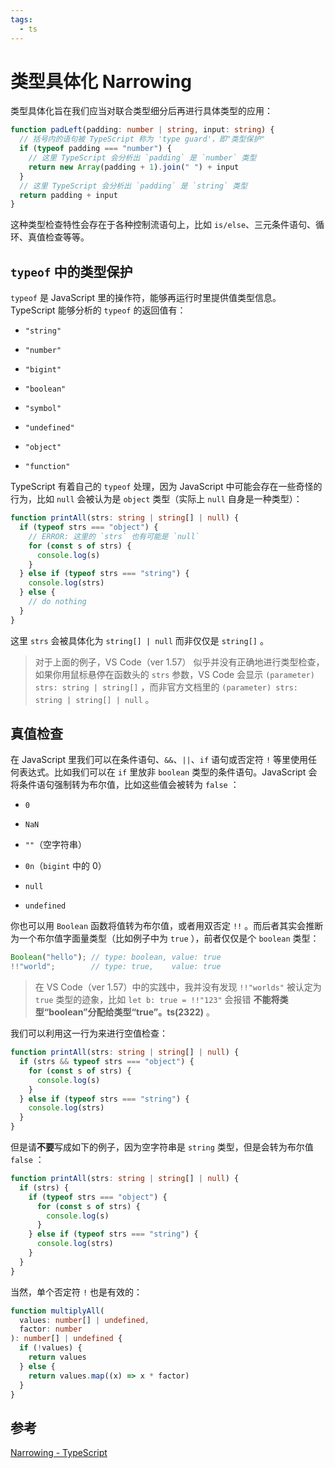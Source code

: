```yaml
---
tags:
  - ts
---
```


# 类型具体化 Narrowing

类型具体化旨在我们应当对联合类型细分后再进行具体类型的应用：

```ts
function padLeft(padding: number | string, input: string) {
  // 括号内的语句被 TypeScript 称为 'type guard'，即"类型保护"
  if (typeof padding === "number") {
    // 这里 TypeScript 会分析出 `padding` 是 `number` 类型
    return new Array(padding + 1).join(" ") + input
  }
  // 这里 TypeScript 会分析出 `padding` 是 `string` 类型
  return padding + input
}
```

这种类型检查特性会存在于各种控制流语句上，比如 `is/else`、三元条件语句、循环、真值检查等等。

## `typeof` 中的类型保护

`typeof` 是 JavaScript 里的操作符，能够再运行时里提供值类型信息。TypeScript 能够分析的 `typeof` 的返回值有：

* `"string"`

* `"number"`

* `"bigint"`

* `"boolean"`

* `"symbol"`

* `"undefined"`

* `"object"`

* `"function"`

TypeScript 有着自己的 `typeof` 处理，因为 JavaScript 中可能会存在一些奇怪的行为，比如 `null` 会被认为是 `object` 类型（实际上 `null` 自身是一种类型）：

```ts
function printAll(strs: string | string[] | null) {
  if (typeof strs === "object") {
    // ERROR: 这里的 `strs` 也有可能是 `null`
    for (const s of strs) {
      console.log(s)
    }
  } else if (typeof strs === "string") {
    console.log(strs)
  } else {
    // do nothing
  }
}
```

这里 `strs` 会被具体化为 `string[] | null` 而非仅仅是 `string[]` 。

> 对于上面的例子，VS Code（ver 1.57） 似乎并没有正确地进行类型检查，如果你用鼠标悬停在函数头的 `strs` 参数，VS Code 会显示 `(parameter) strs: string | string[]` ，而非官方文档里的 `(parameter) strs: string | string[] | null` 。

## 真值检查

在 JavaScript 里我们可以在条件语句、`&&`、`||`、`if` 语句或否定符 `!` 等里使用任何表达式。比如我们可以在 `if` 里放非 `boolean` 类型的条件语句。JavaScript 会将条件语句强制转为布尔值，比如这些值会被转为 `false` ：

* `0`

* `NaN`

* `""`（空字符串）

* `0n`（`bigint` 中的 0）

* `null`

* `undefined`

你也可以用 `Boolean` 函数将值转为布尔值，或者用双否定 `!!` 。而后者其实会推断为一个布尔值字面量类型（比如例子中为 `true` ），前者仅仅是个 `boolean` 类型：

```ts
Boolean("hello"); // type: boolean, value: true
!!"world";        // type: true,    value: true
```

> 在 VS Code（ver 1.57）中的实践中，我并没有发现 `!!"worlds"` 被认定为 `true` 类型的迹象，比如 `let b: true = !!"123"` 会报错 **不能将类型“boolean”分配给类型“true”。ts(2322)** 。

我们可以利用这一行为来进行空值检查：

```ts {2}
function printAll(strs: string | string[] | null) {
  if (strs && typeof strs === "object") {
    for (const s of strs) {
      console.log(s)
    }
  } else if (typeof strs === "string") {
    console.log(strs)
  }
}
```

但是请**不要**写成如下的例子，因为空字符串是 `string` 类型，但是会转为布尔值 `false` ：

```ts {2}
function printAll(strs: string | string[] | null) {
  if (strs) {
    if (typeof strs === "object") {
      for (const s of strs) {
        console.log(s)
      }
    } else if (typeof strs === "string") {
      console.log(strs)
    }
  }
}
```

当然，单个否定符 `!` 也是有效的：

```ts
function multiplyAll(
  values: number[] | undefined,
  factor: number
): number[] | undefined {
  if (!values) {
    return values
  } else {
    return values.map((x) => x * factor)
  }
}
```

## 参考

[Narrowing - TypeScript](https://www.typescriptlang.org/docs/handbook/2/narrowing.html)
